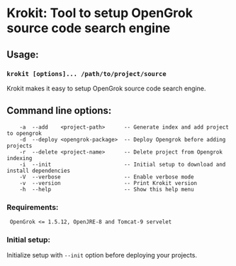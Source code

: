 # Krokit: Tool to setup OpenGrok source code search engine

## Usage:
### `krokit [options]... /path/to/project/source`

Krokit makes it easy to setup OpenGrok source code search engine.

## Command line options:
```
    -a  --add    <project-path>      -- Generate index and add project to opengrok
    -d  --deploy <opengrok-package>  -- Deploy Opengrok before adding projects
    -r  --delete <project-name>      -- Delete project from Opengrok indexing
    -i  --init                       -- Initial setup to download and install dependencies
    -V  --verbose                    -- Enable verbose mode
    -v  --version                    -- Print Krokit version
    -h  --help                       -- Show this help menu
```

### Requirements:
	 OpenGrok <= 1.5.12, OpenJRE-8 and Tomcat-9 servelet

### Initial setup:
Initialize setup with `--init` option before deploying your projects.

